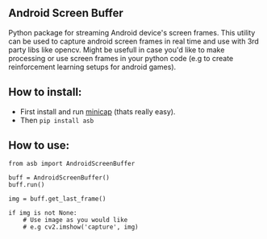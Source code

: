 ## Android Screen Buffer

Python package for streaming Android device's screen frames. This utility can be used to capture android screen frames in real time and use with 3rd party libs like opencv. Might be usefull in case you'd like to make processing or use screen frames in your python code (e.g to create reinforcement learning setups for android games).

## How to install:

 - First install and run [minicap](https://github.com/openstf/minicap) (thats really easy).
 - Then `pip install asb`

## How to use:

    from asb import AndroidScreenBuffer

    buff = AndroidScreenBuffer()
    buff.run()

    img = buff.get_last_frame()

    if img is not None:
        # Use image as you would like
        # e.g cv2.imshow('capture', img)
